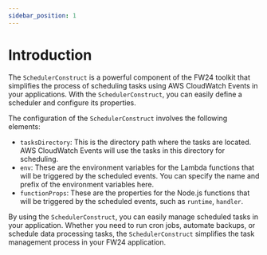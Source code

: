 ```yaml
---
sidebar_position: 1
---
```


# Introduction

The `SchedulerConstruct` is a powerful component of the FW24 toolkit that simplifies the process of scheduling tasks using AWS CloudWatch Events in your applications. With the `SchedulerConstruct`, you can easily define a scheduler and configure its properties.

The configuration of the `SchedulerConstruct` involves the following elements:

- `tasksDirectory`: This is the directory path where the tasks are located. AWS CloudWatch Events will use the tasks in this directory for scheduling.
- `env`: These are the environment variables for the Lambda functions that will be triggered by the scheduled events. You can specify the name and prefix of the environment variables here.
- `functionProps`: These are the properties for the Node.js functions that will be triggered by the scheduled events, such as `runtime`, `handler`.

By using the `SchedulerConstruct`, you can easily manage scheduled tasks in your application. Whether you need to run cron jobs, automate backups, or schedule data processing tasks, the `SchedulerConstruct` simplifies the task management process in your FW24 application.
